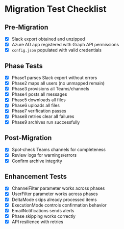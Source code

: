 # Migration Test Checklist

## Pre‑Migration
- [x] Slack export obtained and unzipped
- [x] Azure AD app registered with Graph API permissions
- [x] `config.json` populated with valid credentials

## Phase Tests
- [x] Phase1 parses Slack export without errors
- [x] Phase2 maps all users (no unmapped remain)
- [x] Phase3 provisions all Teams/channels
- [x] Phase4 posts all messages
- [x] Phase5 downloads all files
- [x] Phase6 uploads all files
- [x] Phase7 verification passes
- [x] Phase8 retries clear all failures
- [x] Phase9 archives run successfully

## Post‑Migration
- [x] Spot‑check Teams channels for completeness
- [x] Review logs for warnings/errors
- [x] Confirm archive integrity

## Enhancement Tests
- [x] ChannelFilter parameter works across phases
- [x] UserFilter parameter works across phases
- [x] DeltaMode skips already processed items
- [x] ExecutionMode controls confirmation behavior
- [x] EmailNotifications sends alerts
- [x] Phase skipping works correctly
- [x] API resilience with retries